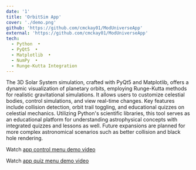 ```yaml
---
date: '1'
title: 'OrbitSim App'
cover: './demo.png'
github: 'https://github.com/cmckay01/ModUniverseApp'
external: 'https://github.com/cmckay01/ModUniverseApp'
tech:
  - Python  •
  - PyQt5  •
  - Matplotlib  •
  - NumPy  •
  - Runge-Kutta Integration
---
```


The 3D Solar System simulation, crafted with PyQt5 and Matplotlib, offers a dynamic visualization of planetary orbits, employing Runge-Kutta methods for realistic gravitational simulations. It allows users to customize celestial bodies, control simulations, and view real-time changes. Key features include collision detection, orbit trail toggling, and educational quizzes on celestial mechanics. Utilizing Python's scientific libraries, this tool serves as an educational platform for understanding astrophysical concepts with integrated quizzes and lessons as well. Future expansions are planned for more complex astronomical scenarios such as better collision and black hole rendering.

Watch [app control menu demo video](controls.gif)

Watch [app quiz menu demo video](quiz.gif)
